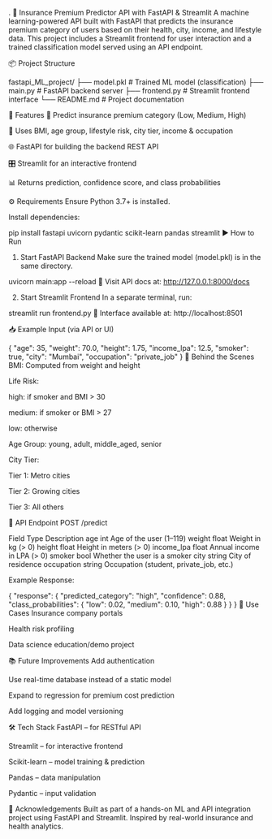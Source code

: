 .
🤖 Insurance Premium Predictor API with FastAPI & Streamlit
A machine learning-powered API built with FastAPI that predicts the insurance premium category of users based on their health, city, income, and lifestyle data. This project includes a Streamlit frontend for user interaction and a trained classification model served using an API endpoint.


📦 Project Structure

fastapi_ML_project/
├── model.pkl           # Trained ML model (classification)
├── main.py             # FastAPI backend server
├── frontend.py         # Streamlit frontend interface
└── README.md           # Project documentation



🚀 Features
🏥 Predict insurance premium category (Low, Medium, High)

🔬 Uses BMI, age group, lifestyle risk, city tier, income & occupation

🌐 FastAPI for building the backend REST API

🎛️ Streamlit for an interactive frontend

📊 Returns prediction, confidence score, and class probabilities

⚙️ Requirements
Ensure Python 3.7+ is installed.

Install dependencies:

pip install fastapi uvicorn pydantic scikit-learn pandas streamlit
▶️ How to Run
1. Start FastAPI Backend
Make sure the trained model (model.pkl) is in the same directory.

uvicorn main:app --reload
📍 Visit API docs at: http://127.0.0.1:8000/docs

2. Start Streamlit Frontend
In a separate terminal, run:

streamlit run frontend.py
📍 Interface available at: http://localhost:8501

📥 Example Input (via API or UI)

{
  "age": 35,
  "weight": 70.0,
  "height": 1.75,
  "income_lpa": 12.5,
  "smoker": true,
  "city": "Mumbai",
  "occupation": "private_job"
}
🧠 Behind the Scenes
BMI: Computed from weight and height

Life Risk:

high: if smoker and BMI > 30

medium: if smoker or BMI > 27

low: otherwise

Age Group: young, adult, middle_aged, senior

City Tier:

Tier 1: Metro cities

Tier 2: Growing cities

Tier 3: All others

🔁 API Endpoint
POST /predict

Field	Type	Description
age	int	Age of the user (1–119)
weight	float	Weight in kg (> 0)
height	float	Height in meters (> 0)
income_lpa	float	Annual income in LPA (> 0)
smoker	bool	Whether the user is a smoker
city	string	City of residence
occupation	string	Occupation (student, private_job, etc.)

Example Response:

{
  "response": {
    "predicted_category": "high",
    "confidence": 0.88,
    "class_probabilities": {
      "low": 0.02,
      "medium": 0.10,
      "high": 0.88
    }
  }
}
🎯 Use Cases
Insurance company portals

Health risk profiling

Data science education/demo project

📚 Future Improvements
Add authentication

Use real-time database instead of a static model

Expand to regression for premium cost prediction

Add logging and model versioning

🛠️ Tech Stack
FastAPI – for RESTful API

Streamlit – for interactive frontend

Scikit-learn – model training & prediction

Pandas – data manipulation

Pydantic – input validation

🙌 Acknowledgements
Built as part of a hands-on ML and API integration project using FastAPI and Streamlit. Inspired by real-world insurance and health analytics.

